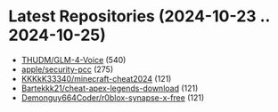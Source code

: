 # Latest Repositories (2024-10-23 .. 2024-10-25)

- [THUDM/GLM-4-Voice](https://github.com/THUDM/GLM-4-Voice) (540)
- [apple/security-pcc](https://github.com/apple/security-pcc) (275)
- [KKKkK33340/minecraft-cheat2024](https://github.com/KKKkK33340/minecraft-cheat2024) (121)
- [Bartekkk21/cheat-apex-legends-download](https://github.com/Bartekkk21/cheat-apex-legends-download) (121)
- [Demonguy664Coder/r0blox-synapse-x-free](https://github.com/Demonguy664Coder/r0blox-synapse-x-free) (121)
